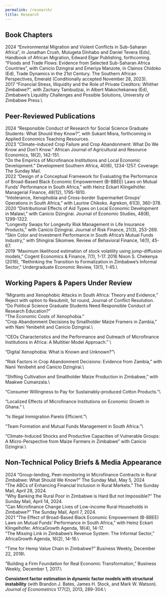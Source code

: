 ```yaml
---
permalink: /research/
title: Research
---
```


## Book Chapters
2024	“Environmental Migration and Violent Conflicts in Sub-Saharan Africa”, in Jonathan Crush, Mulugeta Dinhabo and Daniel Tevera (Eds), Handbook of African Migration, Edward Elgar Publishing, forthcoming.\
“Floods and Trade Flows: Evidence from Selected Sub-Saharan Africa Countries”, with Canicio Dzingirai and Emeriya Manzote, in Clainos Chidoko (Ed), Trade Dynamics in the 21st Century. The Southern African Perspectives, Emerald (Conditionally accepted November 28, 2023).\
2017	“Financial Stress, Illiquidity and the Role of Private Creditors: Whither Zimbabwe?”, with Zachary Tambudzai, in Albert Makochekanwa (Ed), Zimbabwe’s Liquidity Challenges and Possible Solutions, University of Zimbabwe Press.\

## Peer-Reviewed Publications
2024 “Responsible Conduct of Research for Social Science Graduate Students: What Should they Know?”, with Sukant Misra, forthcoming in 
         Applied Economics Teaching Resources.\
2023   “Climate-induced Crop Failure and Crop Abandonment: What Do We Know and Don’t Know.” African Journal of Agricultural and Resource 
         Economics, 18(2), 142-151.\
“On the Empirics of Microfinance Institutions and Local Economic Development.” Development Southern Africa, 40(6), 1234-1257. Coverage: The Sunday Mail.\
2022	“Design of a Conceptual Framework for Evaluating the Performance of Broad-Based Black Economic Empowerment (B-BBEE) Laws on Mutual 
         Funds’ Performance in South Africa,” with Heinz Eckart Klingelhöfer. Managerial Finance, 48(12), 1795-1810.\
         “Intolerance, Xenophobia and Cross-border Supermarket Groups’ Operations in South Africa,” with Laurine Chikoko. Agrekon, 61(3), 
          360-378.\
2020	“Distributional Effects of Aid Types on Local Economic Development in Malawi,” with Canicio Dzingirai.  Journal of Economic 
         Studies, 48(8), 1299-1322.\
“Longevity Swaps for Longevity Risk Management in Life Insurance Products,” with Canicio Dzingirai. Journal of Risk Finance, 21(3), 253-269.\
“Skin Color and Investment Performance in South Africa’s Mutual Funds Industry,” with Shingirai Sikomwe. Review of Behavioral Finance, 14(1), 45-67.\
2019	“Maximum likelihood estimation of stock volatility using jump-diffusion models,” Cogent Economics & Finance, 7(1), 1-17.
2016	Nixon S. Chekenya (2016), “Rethinking the Transition to Formalization in Zimbabwe’s Informal Sector,” Undergraduate Economic Review, 13(1), 1-45.\

## Working Papers & Papers Under Review
“Migrants and Xenophobic Attacks in South Africa: Theory and Evidence,” Reject with option to Resubmit, 1st round, Journal of Conflict Resolution.\
“Do Political Science Graduate Students Need Responsible Conduct of Research Education?” \
“The Economic Costs of Xenophobia.”\
“Crop Abandonment Decisions by Smallholder Maize Framers in Zambia,” with Nani Yenibehit and Canicio Dzingirai.\

“CEOs Characteristics and the Performance and Outreach of Microfinance Institutions in Africa: A Multitier Model Approach.” \

“Digital Xenophobia: What is Known and Unknown?”\

“Risk Factors in Crop Abandonment Decisions: Evidence from Zambia,” with Nanii Yenibehit and Canicio Dzingirai.\

“Shifting Cultivation and Smallholder Maize Production in Zimbabwe,” with Maakwe Cumanzala.\ 

“Consumer Willingness to Pay for Sustainably-produced Cotton Products.”\

“Localized Effects of Microfinance Institutions on Economic Growth in Ghana.” \

“Is Illegal Immigration Pareto Efficient.”\

“Team Formation and Mutual Funds Management in South Africa.”\

“Climate-Induced Shocks and Productive Capacities of Vulnerable Groups: A Micro-Perspective from Maize Farmers in Zimbabwe” with Canicio Dzingirai.\

## Non-Technical Policy Briefs & Media Appearance
2024	“Group-lending, Peer-monitoring in Microfinance Contracts in Rural Zimbabwe: What Should We Know?” The Sunday Mail, May 5, 2024\
“The ABCs of Enhancing Financial Inclusion in Rural Markets.” The Sunday Mail, April 28, 2024.\
	“Why Banking the Rural Poor in Zimbabwe is Hard But not Impossible?” The Sunday Mail, April 14, 2024.\
“Can Microfinance Change Lives of Low-income Rural Households in Zimbabwe?” The Sunday Mail, April 7, 2024.\
2021	“The Effect of Broad-Based Black Economic Empowerment (B-BBEE) Laws on Mutual Funds’ Performance in South Africa,” with Heinz Eckart Klingelhöfer. AfricaGrowth Agenda, 18(4), 14-17.\
“The Missing Link in Zimbabwe’s Revenue System: The Informal Sector,” AfricaGrowth Agenda, 16(2), 14-16.\

“Time for Hemp Value Chain in Zimbabwe?” Business Weekly, December 22, 2018\

“Building a Firm Foundation for Real Economic Transformation,” Business Weekly, December 1, 2017.\









**Consistent factor estimation in dynamic factor models with structural instability** (with Brandon J. Bates, James H. Stock, and Mark W. Watson). *Journal of Econometrics* 177(2), 2013, 289-304.\
